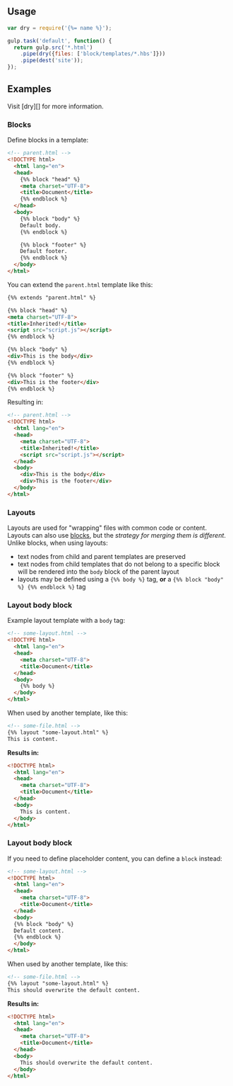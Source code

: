 ## Usage

```js
var dry = require('{%= name %}');

gulp.task('default', function() {
  return gulp.src('*.html')
    .pipe(dry({files: ['block/templates/*.hbs']}))
    .pipe(dest('site'));
});
```

## Examples

Visit [dry][] for more information.

### Blocks

Define blocks in a template:

```html
<!-- parent.html -->
<!DOCTYPE html>
  <html lang="en">
  <head>
    {%% block "head" %}
    <meta charset="UTF-8">
    <title>Document</title>
    {%% endblock %}
  </head>
  <body>
    {%% block "body" %}
    Default body.
    {%% endblock %}

    {%% block "footer" %}
    Default footer.
    {%% endblock %}
  </body>
</html>
```

You can extend the `parent.html` template like this:

```html
{%% extends "parent.html" %}

{%% block "head" %}
<meta charset="UTF-8">
<title>Inherited!</title>
<script src="script.js"></script>
{%% endblock %}

{%% block "body" %}
<div>This is the body</div>
{%% endblock %}

{%% block "footer" %}
<div>This is the footer</div>
{%% endblock %}
```

Resulting in:

```html
<!-- parent.html -->
<!DOCTYPE html>
  <html lang="en">
  <head>
    <meta charset="UTF-8">
    <title>Inherited!</title>
    <script src="script.js"></script>
  </head>
  <body>
    <div>This is the body</div>
    <div>This is the footer</div>
  </body>
</html>
```

### Layouts

Layouts are used for "wrapping" files with common code or content. Layouts can also use [blocks](#blocks), but the _strategy for merging them is different_. Unlike blocks, when using layouts:

- text nodes from child and parent templates are preserved 
- text nodes from child templates that do not belong to a specific block will be rendered into the `body` block of the parent layout
- layouts may be defined using a `{%% body %}` tag, **or** a `{%% block "body" %} {%% endblock %}` tag

### Layout body block

Example layout template with a `body` tag:

```html
<!-- some-layout.html -->
<!DOCTYPE html>
  <html lang="en">
  <head>
    <meta charset="UTF-8">
    <title>Document</title>
  </head>
  <body>
    {%% body %}
  </body>
</html>
```

When used by another template, like this:

```html
<!-- some-file.html -->
{%% layout "some-layout.html" %}
This is content.
```

**Results in:**

```html
<!DOCTYPE html>
  <html lang="en">
  <head>
    <meta charset="UTF-8">
    <title>Document</title>
  </head>
  <body>
    This is content.
  </body>
</html>
```

### Layout body block

If you need to define placeholder content, you can define a `block` instead:

```html
<!-- some-layout.html -->
<!DOCTYPE html>
  <html lang="en">
  <head>
    <meta charset="UTF-8">
    <title>Document</title>
  </head>
  <body>
  {%% block "body" %} 
  Default content.
  {%% endblock %}
  </body>
</html>
```


When used by another template, like this:

```html
<!-- some-file.html -->
{%% layout "some-layout.html" %}
This should overwrite the default content.
```

**Results in:**

```html
<!DOCTYPE html>
  <html lang="en">
  <head>
    <meta charset="UTF-8">
    <title>Document</title>
  </head>
  <body>
    This should overwrite the default content.
  </body>
</html>
```

